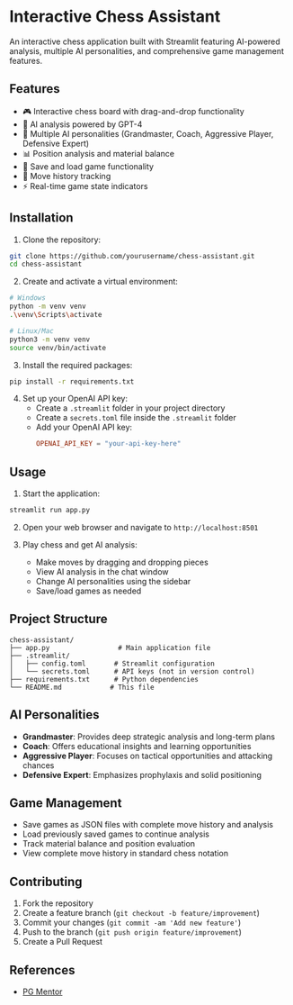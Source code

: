 # Interactive Chess Assistant

An interactive chess application built with Streamlit featuring AI-powered analysis, multiple AI personalities, and comprehensive game management features.

## Features

- 🎮 Interactive chess board with drag-and-drop functionality
- 🤖 AI analysis powered by GPT-4
- 👥 Multiple AI personalities (Grandmaster, Coach, Aggressive Player, Defensive Expert)
- 📊 Position analysis and material balance
- 💾 Save and load game functionality
- 📝 Move history tracking
- ⚡ Real-time game state indicators

## Installation

1. Clone the repository:
```bash
git clone https://github.com/yourusername/chess-assistant.git
cd chess-assistant
```

2. Create and activate a virtual environment:
```bash
# Windows
python -m venv venv
.\venv\Scripts\activate

# Linux/Mac
python3 -m venv venv
source venv/bin/activate
```

3. Install the required packages:
```bash
pip install -r requirements.txt
```

4. Set up your OpenAI API key:
   - Create a `.streamlit` folder in your project directory
   - Create a `secrets.toml` file inside the `.streamlit` folder
   - Add your OpenAI API key:
     ```toml
     OPENAI_API_KEY = "your-api-key-here"
     ```

## Usage

1. Start the application:
```bash
streamlit run app.py
```

2. Open your web browser and navigate to `http://localhost:8501`

3. Play chess and get AI analysis:
   - Make moves by dragging and dropping pieces
   - View AI analysis in the chat window
   - Change AI personalities using the sidebar
   - Save/load games as needed

## Project Structure

```
chess-assistant/
├── app.py                 # Main application file
├── .streamlit/
│   ├── config.toml       # Streamlit configuration
│   └── secrets.toml      # API keys (not in version control)
├── requirements.txt      # Python dependencies
└── README.md            # This file
```

## AI Personalities

- **Grandmaster**: Provides deep strategic analysis and long-term plans
- **Coach**: Offers educational insights and learning opportunities
- **Aggressive Player**: Focuses on tactical opportunities and attacking chances
- **Defensive Expert**: Emphasizes prophylaxis and solid positioning

## Game Management

- Save games as JSON files with complete move history and analysis
- Load previously saved games to continue analysis
- Track material balance and position evaluation
- View complete move history in standard chess notation

## Contributing

1. Fork the repository
2. Create a feature branch (`git checkout -b feature/improvement`)
3. Commit your changes (`git commit -am 'Add new feature'`)
4. Push to the branch (`git push origin feature/improvement`)
5. Create a Pull Request

## References

- [PG Mentor](https://www.pgnmentor.com/files.html)
